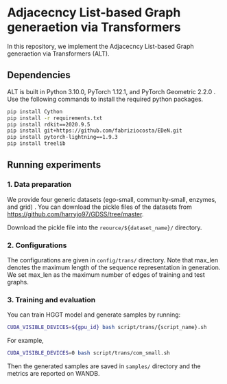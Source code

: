 # Adjacecncy List-based Graph generaetion via Transformers

In this repository, we implement the Adjacecncy List-based Graph generaetion via Transformers (ALT).

## Dependencies

ALT is built in Python 3.10.0, PyTorch 1.12.1, and PyTorch Geometric 2.2.0 . Use the following commands to install the required python packages.

```sh
pip install Cython
pip install -r requirements.txt
pip install rdkit==2020.9.5
pip install git+https://github.com/fabriziocosta/EDeN.git
pip install pytorch-lightning==1.9.3
pip install treelib
```

## Running experiments

### 1. Data preparation

We provide four generic datasets (ego-small, community-small, enzymes, and grid) . You can download the pickle files of the datasets from https://github.com/harryjo97/GDSS/tree/master. 

Download the pickle file into the `reource/${dataset_name}/` directory.


### 2. Configurations

The configurations are given in `config/trans/` directory. Note that max_len denotes the maximum length of the sequence representation in generation. We set max_len as the maximum number of edges of training and test graphs.

### 3. Training and evaluation

You can train HGGT model and generate samples by running:
```sh
CUDA_VISIBLE_DEVICES=${gpu_id} bash script/trans/{script_name}.sh
```

For example, 
```sh
CUDA_VISIBLE_DEVICES=0 bash script/trans/com_small.sh
```

Then the generated samples are saved in  `samples/` directory and the metrics are reported on WANDB.
